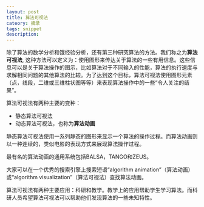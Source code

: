 ```yaml
---
layout: post
title: 算法可视法
cateory: 摘录
tags: snippet
description: 
---
```


除了算法的数学分析和饿经验分析，还有第三种研究算法的方法。我们称之为**算法可视法**, 这种方法可以定义为：使用图形来传达关于算法的一些有用信息。这些信息可以是关于算法操作的图示，比如算法对于不同输入的性能，算法的执行速度与求解相同问题的其他算法的比较。为了达到这个目标，算法可视法使用图形元素（点，线段，二维或三维柱状图等等）来表现算法操作中的一些“令人关注的结果”。

算法可视法有两种主要的变种：

* 静态算法可视法
* 动态算法可视法，也称为**算法动画**

静态算法可视法使用一系列静态的图形来显示一个算法的操作过程。而算法动画则以一种连续的，类似电影的表现方式来展现算法操作过程。

最有名的算法动画的通用系统包括BALSA，TANGO和ZEUS。

大家可以在一个优秀的搜索引擎上搜索短语“algorithm animation”（算法动画）或“algorithm visualization”（算法可视法）查找算法动画。

算法可视法有两种主要应用：科研和教学。教学上的应用帮助学生学习算法。而科研人员希望算法可视法可以帮助他们发现算法的一些未知特性。

